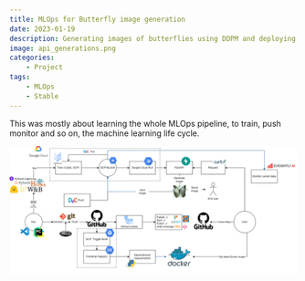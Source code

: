 ```yaml
---
title: MLOps for Butterfly image generation
date: 2023-01-19
description: Generating images of butterflies using DDPM and deploying using Google Cloud.
image: api_generations.png
categories:
    - Project
tags: 
    - MLOps
    - Stable
---
```


This was mostly about learning the whole MLOps pipeline, to train, push monitor and so on, the machine learning life cycle. 

![The pipeline](system_b_transparent.png)